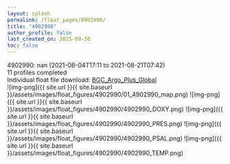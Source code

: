```yaml
---
layout: splash
permalink: /float_pages/4902990/
title: "4902990"
author_profile: false
last_created_on: 2025-09-30
toc: false
---
```

 
4902990: nan (2021-08-04T17:11 to 2021-08-21T07:42)\
11 profiles completed\
Individual float file download: [BGC_Argo_Plus_Global](https://ftp.soest.hawaii.edu/bgc_argo_plus/Individual_Floats/outliers_removed/4902990_Sprof_processed.nc)\
![img-png]({{ site.url }}{{ site.baseurl }}/assets/images/float_figures/4902990/01_4902990_map.png)
![img-png]({{ site.url }}{{ site.baseurl }}/assets/images/float_figures/4902990/4902990_DOXY.png)
![img-png]({{ site.url }}{{ site.baseurl }}/assets/images/float_figures/4902990/4902990_PRES.png)
![img-png]({{ site.url }}{{ site.baseurl }}/assets/images/float_figures/4902990/4902990_PSAL.png)
![img-png]({{ site.url }}{{ site.baseurl }}/assets/images/float_figures/4902990/4902990_TEMP.png)
